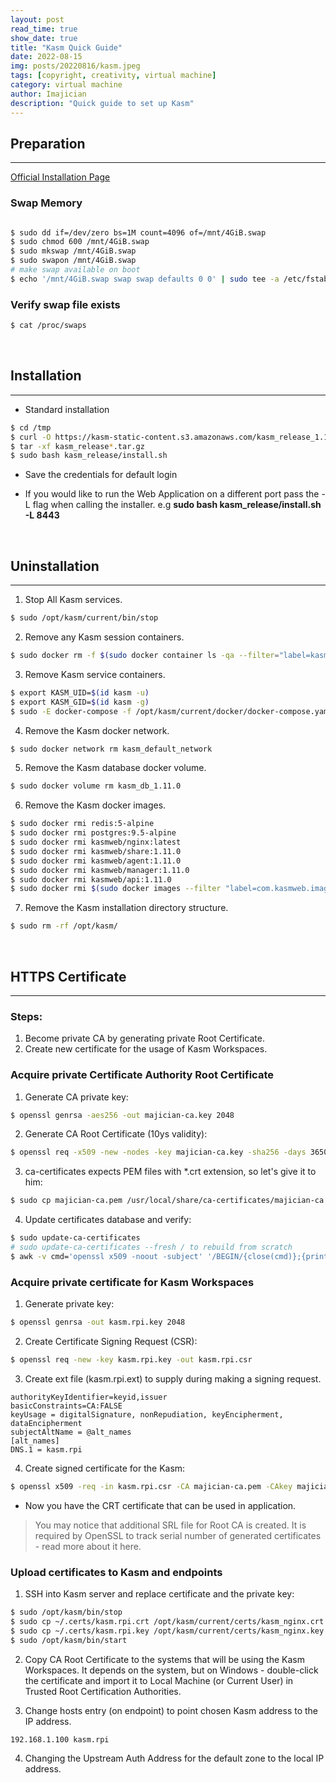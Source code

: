 ```yaml
---
layout: post
read_time: true
show_date: true
title: "Kasm Quick Guide"
date: 2022-08-15
img: posts/20220816/kasm.jpeg
tags: [copyright, creativity, virtual machine]
category: virtual machine
author: Imajician
description: "Quick guide to set up Kasm"
---
```


## Preparation
--------

[Official Installation Page](https://kasmweb.com/docs/latest/install/single_server_install.html)

### Swap Memory

```bash

$ sudo dd if=/dev/zero bs=1M count=4096 of=/mnt/4GiB.swap
$ sudo chmod 600 /mnt/4GiB.swap
$ sudo mkswap /mnt/4GiB.swap
$ sudo swapon /mnt/4GiB.swap
# make swap available on boot
$ echo '/mnt/4GiB.swap swap swap defaults 0 0' | sudo tee -a /etc/fstab
```

### Verify swap file exists
```bash
$ cat /proc/swaps
```
<br>

## Installation 
-----------
- Standard installation
```bash
$ cd /tmp
$ curl -O https://kasm-static-content.s3.amazonaws.com/kasm_release_1.11.0.18142e.tar.gz
$ tar -xf kasm_release*.tar.gz
$ sudo bash kasm_release/install.sh
```

- Save the credentials for default login
 
- If you would like to run the Web Application on a different port pass the -L flag when calling the installer. e.g **sudo bash kasm_release/install.sh -L 8443**

<br>

## Uninstallation
-------------

1. Stop All Kasm services.
```bash
$ sudo /opt/kasm/current/bin/stop
```

2. Remove any Kasm session containers.
```bash
$ sudo docker rm -f $(sudo docker container ls -qa --filter="label=kasm.kasmid")
```

3. Remove Kasm service containers.
```bash
$ export KASM_UID=$(id kasm -u)
$ export KASM_GID=$(id kasm -g)
$ sudo -E docker-compose -f /opt/kasm/current/docker/docker-compose.yaml rm
```

4. Remove the Kasm docker network.
```bash
$ sudo docker network rm kasm_default_network
```

5. Remove the Kasm database docker volume.
```bash
$ sudo docker volume rm kasm_db_1.11.0
```

6. Remove the Kasm docker images.
```bash
$ sudo docker rmi redis:5-alpine
$ sudo docker rmi postgres:9.5-alpine
$ sudo docker rmi kasmweb/nginx:latest
$ sudo docker rmi kasmweb/share:1.11.0
$ sudo docker rmi kasmweb/agent:1.11.0
$ sudo docker rmi kasmweb/manager:1.11.0
$ sudo docker rmi kasmweb/api:1.11.0
$ sudo docker rmi $(sudo docker images --filter "label=com.kasmweb.image=true" -q)
```

7. Remove the Kasm installation directory structure.
```bash
$ sudo rm -rf /opt/kasm/
```
<br>

## HTTPS Certificate
-----------------

### Steps: 

1. Become private CA by generating private Root Certificate.
2. Create new certificate for the usage of Kasm Workspaces.

### Acquire private Certificate Authority Root Certificate

1. Generate CA private key:
```bash
$ openssl genrsa -aes256 -out majician-ca.key 2048
```

2. Generate CA Root Certificate (10ys validity):
```bash
$ openssl req -x509 -new -nodes -key majician-ca.key -sha256 -days 3650 -out majician-ca.pem
```

3. ca-certificates expects PEM files with *.crt extension, so let's give it to him:
```bash
$ sudo cp majician-ca.pem /usr/local/share/ca-certificates/majician-ca.crt
```

4. Update certificates database and verify:
```bash
$ sudo update-ca-certificates
# sudo update-ca-certificates --fresh / to rebuild from scratch
$ awk -v cmd='openssl x509 -noout -subject' '/BEGIN/{close(cmd)};{print | cmd}' < /etc/ssl/certs/ca-certificates.crt | grep majician
```

### Acquire private certificate for Kasm Workspaces

1. Generate private key:
```bash
$ openssl genrsa -out kasm.rpi.key 2048
```

2. Create Certificate Signing Request (CSR):
```bash
$ openssl req -new -key kasm.rpi.key -out kasm.rpi.csr
```

3. Create ext file (kasm.rpi.ext) to supply during making a signing request.
```text
authorityKeyIdentifier=keyid,issuer
basicConstraints=CA:FALSE
keyUsage = digitalSignature, nonRepudiation, keyEncipherment, dataEncipherment
subjectAltName = @alt_names
[alt_names]
DNS.1 = kasm.rpi
```

4. Create signed certificate for the Kasm:
```bash
$ openssl x509 -req -in kasm.rpi.csr -CA majician-ca.pem -CAkey majician-ca.key -CAcreateserial -out kasm.rpi.crt -days 730 -sha256 -extfile kasm.rpi.ext
```


- Now you have the CRT certificate that can be used in application.
>You may notice that additional SRL file for Root CA is created. It is required by OpenSSL to track serial number of generated certificates - read more about it here.

### Upload certificates to Kasm and endpoints

1. SSH into Kasm server and replace certificate and the private key:
```bash
$ sudo /opt/kasm/bin/stop
$ sudo cp ~/.certs/kasm.rpi.crt /opt/kasm/current/certs/kasm_nginx.crt
$ sudo cp ~/.certs/kasm.rpi.key /opt/kasm/current/certs/kasm_nginx.key
$ sudo /opt/kasm/bin/start
```

2. Copy CA Root Certificate to the systems that will be using the Kasm Workspaces. It depends on the system, but on Windows - double-click the certificate and import it to Local Machine (or Current User) in Trusted Root Certification Authorities.

3. Change hosts entry (on endpoint) to point chosen Kasm address to the IP address.
```bash
192.168.1.100 kasm.rpi
```

4. Changing the Upstream Auth Address for the default zone to the local IP address.

